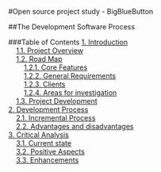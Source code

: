 #Open source project study - BigBlueButton

##The Development Software Process

###Table of Contents
[1. Introduction](https://github.com/mariateresachaves/bigbluebutton/blob/master/ESOF-DOCS/Initial-Report/Introduction.md#1-introduction)     
&nbsp;&nbsp;&nbsp;&nbsp;[1.1. Project Overview](https://github.com/mariateresachaves/bigbluebutton/blob/master/ESOF-DOCS/Initial-Report/Introduction.md#11-project-overview)  
&nbsp;&nbsp;&nbsp;&nbsp;[1.2. Road Map](https://github.com/mariateresachaves/bigbluebutton/blob/master/ESOF-DOCS/Initial-Report/Introduction.md#12-road-map)    
&nbsp;&nbsp;&nbsp;&nbsp;&nbsp;&nbsp;&nbsp;&nbsp;[1.2.1. Core Features](https://github.com/mariateresachaves/bigbluebutton/blob/master/ESOF-DOCS/Initial-Report/Introduction.md#121-core-features)  
&nbsp;&nbsp;&nbsp;&nbsp;&nbsp;&nbsp;&nbsp;&nbsp;[1.2.2. General Requirements](https://github.com/mariateresachaves/bigbluebutton/blob/master/ESOF-DOCS/Initial-Report/Introduction.md#122-general-requirements)  
&nbsp;&nbsp;&nbsp;&nbsp;&nbsp;&nbsp;&nbsp;&nbsp;[1.2.3. Clients](https://github.com/mariateresachaves/bigbluebutton/blob/master/ESOF-DOCS/Initial-Report/Introduction.md#123-clients)   
&nbsp;&nbsp;&nbsp;&nbsp;&nbsp;&nbsp;&nbsp;&nbsp;[1.2.4. Areas for investigation](https://github.com/mariateresachaves/bigbluebutton/blob/master/ESOF-DOCS/Initial-Report/Introduction.md#124-areas-for-investigation)  
&nbsp;&nbsp;&nbsp;&nbsp;[1.3. Project Development](https://github.com/mariateresachaves/bigbluebutton/blob/master/ESOF-DOCS/Initial-Report/Introduction.md#13-project-development)  
[2. Development Process](https://github.com/mariateresachaves/bigbluebutton/blob/master/ESOF-DOCS/Initial-Report/Development%20Process.md#2-development-process)  
&nbsp;&nbsp;&nbsp;&nbsp;[2.1. Incremental Process](https://github.com/mariateresachaves/bigbluebutton/blob/master/ESOF-DOCS/Initial-Report/Development%20Process.md#21-incremental-process)  
&nbsp;&nbsp;&nbsp;&nbsp;[2.2. Advantages and disadvantages](https://github.com/mariateresachaves/bigbluebutton/blob/master/ESOF-DOCS/Initial-Report/Development%20Process.md#22-advantages-and-disadvantages)  
[3. Critical Analysis](https://github.com/mariateresachaves/bigbluebutton/blob/master/ESOF-DOCS/Initial-Report/Critical%20Analysis.md#3-critical-analysis)  
&nbsp;&nbsp;&nbsp;&nbsp;[3.1. Current state](https://github.com/mariateresachaves/bigbluebutton/blob/master/ESOF-DOCS/Initial-Report/Critical%20Analysis.md#31-current-state)  
&nbsp;&nbsp;&nbsp;&nbsp;[3.2. Positive Aspects](https://github.com/mariateresachaves/bigbluebutton/blob/master/ESOF-DOCS/Initial-Report/Critical%20Analysis.md#32-positive-aspects)  
&nbsp;&nbsp;&nbsp;&nbsp;[3.3. Enhancements](https://github.com/mariateresachaves/bigbluebutton/blob/master/ESOF-DOCS/Initial-Report/Critical%20Analysis.md#33-enhancements)		    

